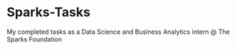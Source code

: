 # Sparks-Tasks
My completed tasks as a Data Science and Business Analytics intern @ The Sparks Foundation
